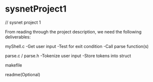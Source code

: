 # sysnetProject1
// sysnet project 1

From reading through the project description, we need the following deliverables:

myShell.c
  -Get user input
  -Test for exit condition
  -Call parse function(s)

parse.c / parse.h
  -Tokenize user input
  -Store tokens into struct

makefile
  

readme(Optional)
